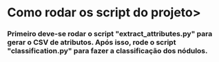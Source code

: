 # Como rodar os script do projeto>

### Primeiro deve-se rodar o script "extract_attributes.py" para gerar o CSV de atributos. Após isso, rode o script "classification.py" para fazer a classificação dos nódulos.
